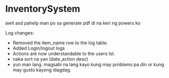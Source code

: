# InventorySystem
awit
asd
pahelp man po sa generate pdf di na keri ng powers ko


Log changes:
- Removed the item_name row to the log table.
- Added Login/logout logs
- Actions are now understandable to the users lol.
- naka sort na yan (date_action desc)
- yun man lang. magsabi na lang kayo kung may problems pa din or kung may gusto kayong idagdag.
